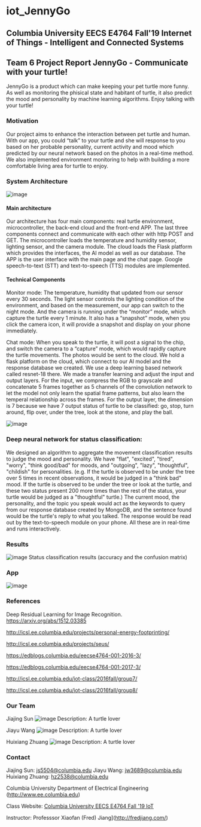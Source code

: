 # iot_JennyGo


## Columbia University EECS E4764 Fall'19 Internet of Things - Intelligent and Connected Systems

## Team 6 Project Report  JennyGo - Communicate with your turtle!


JennyGo is a product which can make keeping your pet turtle more funny. 
As well as monitoring the phisical state and habitant of turtle, it also predict the mood and personality by machine learning algorithms.
Enjoy talking with your turtle!


### Motivation


Our project aims to enhance the interaction between pet turtle and human. 
With our app, you could “talk” to your turtle and she will response to you based on her probable personality, current activity and mood which predicted by our neural network based on the photos in a real-time method. 
We also implemented environment monitoring to help with building a more comfortable living area for turtle to enjoy. 


### System Architecture
![image](https://github.com/hz2538/iot_JennyGo/blob/master/raspberry/pic01.jpg)

#### Main architecture

Our architecture has four main components: real turtle environment, microcontroller, the back-end cloud and the front-end APP. 
The last three components connect and communicate with each other with http POST and GET. 
The microcontroller loads the temperature and humidity sensor, lighting sensor, and the camera module. 
The cloud loads the Flask platform which provides the interfaces, the AI model as well as our database. 
The APP is the user interface with the main page and the chat page. 
Google speech-to-text (STT) and text-to-speech (TTS) modules are implemented.


#### Technical Components

Monitor mode: 
The temperature, humidity that updated from our sensor every 30 seconds. 
The light sensor controls the lighting condition of the environment, and based on the measurement, our app can switch to the night mode. 
And the camera is running under the “monitor” mode, which capture the turtle every 1 minute. 
It also has a “snapshot” mode, when you click the camera icon, it will provide a snapshot and display on your phone immediately.

Chat mode: 
When you speak to the turtle, it will post a signal to the chip, and switch the camera to a “capture” mode, which would rapidly capture the turtle movements. 
The photos would be sent to the cloud. We hold a flask platform on the cloud, which connect to our AI model and the response database we created. 
We use a deep learning based network called resnet-18 there. We made a transfer learning and adjust the input and output layers. 
For the input, we compress the RGB to grayscale and concatenate 5 frames together as 5 channels of the convolution network to let the model not only learn the spatial frame patterns, but also learn the temperal relationship across the frames. 
For the output layer, the dimension is 7 because we have 7 output status of turtle to be classified: go, stop, turn around, flip over, under the tree, look at the stone, and play the ball.

![image](https://github.com/hz2538/iot_JennyGo/blob/master/raspberry/pic10.jpg)
							
### Deep neural network for status classification:
		
We designed an algorithm to aggregate the movement classification results to judge the mood and personality. 
We have "flat", "excited", "tired", "worry", "think good/bad" for moods, and "outgoing", "lazy", "thoughtful", "childish" for personalities. 
(e.g. If the turtle is observed to be under the tree over 5 times in recent observations, it would be judged in a "think bad" mood. 
If the turtle is observed to be under the tree or look at the turtle, and these two status present 200 more times than the rest of the status, your turtle would be judged as a "thoughtful" turtle.) 
The current mood, the personality, and the topic you speak would act as the keywords to query from our response database created by MongoDB, and the sentence found would be the turtle's reply to what you talked. 
The response would be read out by the text-to-speech module on your phone. All these are in real-time and runs interactively.



### Results

![image](https://github.com/hz2538/iot_JennyGo/blob/master/raspberry/pic06.jpg)
Status classification results (accuracy and the confusion matrix)

### App

![image](https://github.com/hz2538/iot_JennyGo/blob/master/raspberry/pic09.jpg)

### References


Deep Residual Learning for Image Recognition. https://arxiv.org/abs/1512.03385

http://icsl.ee.columbia.edu/projects/personal-energy-footprinting/

http://icsl.ee.columbia.edu/projects/seus/

https://edblogs.columbia.edu/eecse4764-001-2016-3/

https://edblogs.columbia.edu/eecse4764-001-2017-3/

http://icsl.ee.columbia.edu/iot-class/2016fall/group7/

http://icsl.ee.columbia.edu/iot-class/2016fall/group8/

					


### Our Team


Jiajing Sun
![image](https://github.com/hz2538/iot_JennyGo/blob/master/raspberry/pic02.jpg)
Description: A turtle lover


Jiayu Wang
![image](https://github.com/hz2538/iot_JennyGo/blob/master/raspberry/pic11.jpg)
Description: A turtle lover

		
Huixiang Zhuang
![image](https://github.com/hz2538/iot_JennyGo/blob/master/raspberry/pic07.jpg)
Description: A turtle lover

		

### Contact

Jiajing Sun: js5504@columbia.edu
Jiayu Wang: jw3689@columbia.edu
Huixiang Zhuang: hz2538@columbia.edu


Columbia University Department of Electrical Engineering (http://www.ee.columbia.edu)

Class Website:
[Columbia University EECS E4764 Fall '19 IoT](https://edblogs.columbia.edu/eecs4764-001-2019-3/)

Instructor: Professsor Xiaofan (Fred) Jiang](http://fredjiang.com/)
